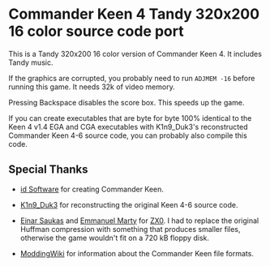# Commander Keen 4 Tandy 320x200 16 color source code port
This is a Tandy 320x200 16 color version of Commander Keen 4.
It includes Tandy music.

If the graphics are corrupted, you probably need to run `ADJMEM -16` before running this game.
It needs 32k of video memory.

Pressing Backspace disables the score box. This speeds up the game.

If you can create executables that are byte for byte 100% identical
to the Keen 4 v1.4 EGA and CGA executables with K1n9_Duk3's reconstructed Commander Keen 4-6 source code, you can probably also compile this code.

## Special Thanks
* [id Software](https://idsoftware.com) for creating Commander Keen.

* [K1n9_Duk3](https://k1n9duk3.shikadi.net) for reconstructing the original Keen 4-6 source code.

* [Einar Saukas](https://github.com/einar-saukas) and [Emmanuel Marty](https://github.com/emmanuel-marty) for [ZX0](https://github.com/emmanuel-marty/unzx0_x86).
I had to replace the original Huffman compression with something that produces smaller files, otherwise the game wouldn't fit on a 720 kB floppy disk.

* [ModdingWiki](https://moddingwiki.shikadi.net) for information about the Commander Keen file formats.